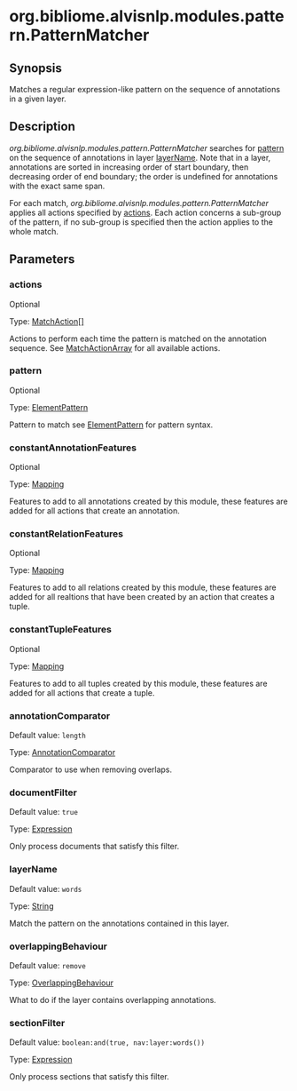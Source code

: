 # org.bibliome.alvisnlp.modules.pattern.PatternMatcher

## Synopsis

Matches a regular expression-like pattern on the sequence of annotations in a given layer.

## Description

*org.bibliome.alvisnlp.modules.pattern.PatternMatcher* searches for [pattern](#pattern) on the sequence of annotations in layer [layerName](#layerName). Note that in a layer, annotations are sorted in increasing order of start boundary, then decreasing order of end boundary; the order is undefined for annotations with the exact same span.

For each match, *org.bibliome.alvisnlp.modules.pattern.PatternMatcher* applies all actions specified by [actions](#actions). Each action concerns a sub-group of the pattern, if no sub-group is specified then the action applies to the whole match.

## Parameters

<a name="actions">

### actions

Optional

Type: [MatchAction[]](../converter/org.bibliome.alvisnlp.modules.pattern.action.MatchAction[])

Actions to perform each time the pattern is matched on the annotation sequence. See [MatchActionArray](../converter/MatchActionArray) for all available actions.

<a name="pattern">

### pattern

Optional

Type: [ElementPattern](../converter/org.bibliome.alvisnlp.modules.pattern.ElementPattern)

Pattern to match see [ElementPattern](../converter/ElementPattern) for pattern syntax.

<a name="constantAnnotationFeatures">

### constantAnnotationFeatures

Optional

Type: [Mapping](../converter/alvisnlp.module.types.Mapping)

Features to add to all annotations created by this module, these features are added for all actions that create an annotation.

<a name="constantRelationFeatures">

### constantRelationFeatures

Optional

Type: [Mapping](../converter/alvisnlp.module.types.Mapping)

Features to add to all relations created by this module, these features are added for all realtions that have been created by an action that creates a tuple.

<a name="constantTupleFeatures">

### constantTupleFeatures

Optional

Type: [Mapping](../converter/alvisnlp.module.types.Mapping)

Features to add to all tuples created by this module, these features are added for all actions that create a tuple.

<a name="annotationComparator">

### annotationComparator

Default value: `length`

Type: [AnnotationComparator](../converter/alvisnlp.corpus.AnnotationComparator)

Comparator to use when removing overlaps.

<a name="documentFilter">

### documentFilter

Default value: `true`

Type: [Expression](../converter/alvisnlp.corpus.expressions.Expression)

Only process documents that satisfy this filter.

<a name="layerName">

### layerName

Default value: `words`

Type: [String](../converter/java.lang.String)

Match the pattern on the annotations contained in this layer.

<a name="overlappingBehaviour">

### overlappingBehaviour

Default value: `remove`

Type: [OverlappingBehaviour](../converter/org.bibliome.alvisnlp.modules.pattern.OverlappingBehaviour)

What to do if the layer contains overlapping annotations.

<a name="sectionFilter">

### sectionFilter

Default value: `boolean:and(true, nav:layer:words())`

Type: [Expression](../converter/alvisnlp.corpus.expressions.Expression)

Only process sections that satisfy this filter.

